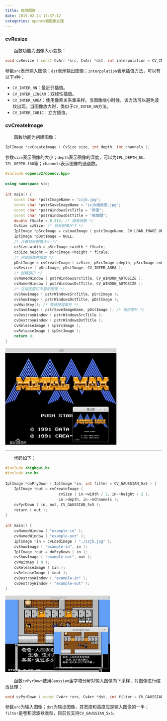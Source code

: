 ```yaml
---
title: 缩放图像
date: 2019-02-24 17:37:12
categories: opencv和图像处理
---
```

### cvResize

&emsp;&emsp;函数功能为图像大小变换：

``` cpp
void cvResize ( const CvArr *src, CvArr *dst, int interpolation = CV_INTER_LINEAR );
```

参数`src`表示输入图像；`dst`表示输出图像；`interpolation`表示插值方法，可以有以下`4`种：

- `CV_INTER_NN`：最近邻插值。
- `CV_INTER_LINEAR`：双线性插值。
- `CV_INTER_AREA`：使用像素关系重采样。当图像缩小时候，该方法可以避免波纹出现。当图像放大时，类似于`CV_INTER_NN`方法。
- `CV_INTER_CUBIC`：立方插值。

### cvCreateImage

&emsp;&emsp;函数功能为创建图像：

``` cpp
IplImage *cvCreateImage ( CvSize size, int depth, int channels );
```

参数`size`表示图像的大小；`depth`表示图像的深度，可以为`IPL_DEPTH_8U`、`IPL_DEPTH_16U`等；`channels`表示图像的通道数。

``` cpp
#include <opencv2/opencv.hpp>
​
using namespace std;
​
int main() {
    const char *pstrImageName = "zzjb.jpg";
    const char *pstrSaveImageName = "zzjb缩放图.jpg";
    const char *pstrWindowsSrcTitle = "原图";
    const char *pstrWindowsDstTitle = "缩放图";
    double fScale = 0.314; /* 缩放倍数 */
    CvSize czSize; /* 目标图像尺寸 */
    IplImage *pSrcImage = cvLoadImage ( pstrImageName, CV_LOAD_IMAGE_UNCHANGED );
    IplImage *pDstImage = NULL;
    /* 计算目标图像大小 */
    czSize.width = pSrcImage->width * fScale;
    czSize.height = pSrcImage->height * fScale;
    /* 创建图像并缩放 */
    pDstImage = cvCreateImage ( czSize, pSrcImage->depth, pSrcImage->nChannels );
    cvResize ( pSrcImage, pDstImage, CV_INTER_AREA );
    /* 创建窗口 */
    cvNamedWindow ( pstrWindowsSrcTitle, CV_WINDOW_AUTOSIZE );
    cvNamedWindow ( pstrWindowsDstTitle, CV_WINDOW_AUTOSIZE );
    /* 在指定窗口中显示图像 */
    cvShowImage ( pstrWindowsSrcTitle, pSrcImage );
    cvShowImage ( pstrWindowsDstTitle, pDstImage );
    cvWaitKey(); /* 等待按键事件 */
    cvSaveImage ( pstrSaveImageName, pDstImage ); /* 保存图片 */
    cvDestroyWindow ( pstrWindowsSrcTitle );
    cvDestroyWindow ( pstrWindowsDstTitle );
    cvReleaseImage ( &pSrcImage );
    cvReleaseImage ( &pDstImage );
    return 0;
}
```

<img src="./缩放图像/1.png" height="310" width="358">

---

&emsp;&emsp;代码如下：

``` cpp
#include <highgui.h>
#include <cv.h>
​
IplImage *doPryDown ( IplImage *in, int filter = CV_GAUSSIAN_5x5 ) {
    IplImage *out = cvCreateImage (
                        cvSize ( in->width / 2, in->height / 2 ),
                        in->depth, in->nChannels );
    cvPyrDown ( in, out, CV_GAUSSIAN_5x5 );
    return ( out );
}
​
int main() {
    cvNamedWindow ( "example-in" );
    cvNamedWindow ( "example-out" );
    IplImage *in = cvLoadImage ( "./zzjb.jpg" );
    cvShowImage ( "example-in", in );
    IplImage *out = doPryDown ( in );
    cvShowImage ( "example-out", out );
    cvWaitKey ( 0 );
    cvReleaseImage ( &in );
    cvReleaseImage ( &out );
    cvDestroyWindow ( "example-in" );
    cvDestroyWindow ( "example-out" );
}
```

<img src="./缩放图像/2.png" height="246" width="337">

&emsp;&emsp;函数`cvPyrDown`使用`Gaussian`金字塔分解对输入图像向下采样，对图像进行缩放处理：

``` cpp
void cvPyrDown ( const CvArr *src, CvArr *dst, int filter = CV_GAUSSIAN_5x5 );
```

参数`src`为输入图像；`dst`为输出图像，其宽度和高度应是输入图像的一半；`filter`是卷积滤波器类型，目前仅支持`CV_GAUSSIAN_5x5`。